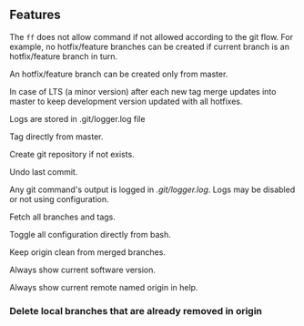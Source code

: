 ## Features

The `ff` does not allow command if not allowed according to the git flow. For example, no hotfix/feature branches can be created if current branch is an hotfix/feature branch in turn.

An hotfix/feature branch can be created only from master.

In case of LTS (a minor version) after each new tag merge updates into master to keep development version updated with all hotfixes.

Logs are stored in .git/logger.log file

Tag directly from master.

Create git repository if not exists.

Undo last commit.

Any git command's output is logged in *.git/logger.log*. Logs may be disabled or not using configuration.

Fetch all branches and tags.

Toggle all configuration directly from bash.

Keep origin clean from merged branches.

Always show current software version.

Always show current remote named origin in help.

### Delete local branches that are already removed in origin

